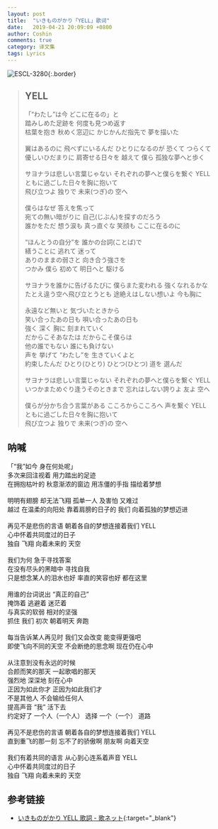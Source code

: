 ```yaml
---
layout: post
title:  "いきものがかり「YELL」歌词"
date:   2019-04-21 20:09:09 +0800
author: Coshin
comments: true
category: 译文集
tags: Lyrics
---
```

![ESCL-3280](https://is3-ssl.mzstatic.com/image/thumb/Music/v4/b7/e0/f8/b7e0f8e8-2676-8c31-b12e-71b3da391641/source/600x600bb.jpg){:.border}

<blockquote class="original">
  <h2>YELL</h2>
  <p>
    「“わたし”は今 どこに在るの」と<br>
    踏みしめた足跡を 何度も見つめ返す<br>
    枯葉を抱き 秋めく窓辺に かじかんだ指先で 夢を描いた<br>
    <br>
    翼はあるのに 飛べずにいるんだ ひとりになるのが 恐くて つらくて<br>
    優しいひだまりに 肩寄せる日々を 越えて 僕ら 孤独な夢へと歩く<br>
    <br>
    サヨナラは悲しい言葉じゃない それぞれの夢へと僕らを繋ぐ YELL<br>
    ともに過ごした日々を胸に抱いて<br>
    飛び立つよ 独りで 未来(つぎ)の 空へ<br>
    <br>
    僕らはなぜ 答えを焦って<br>
    宛ての無い暗がりに 自己(じぶん)を探すのだろう<br>
    誰かをただ 想う涙も 真っ直ぐな 笑顔も ここに在るのに<br>
    <br>
    “ほんとうの自分”を 誰かの台詞(ことば)で<br>
    繕うことに 逃れて 迷って<br>
    ありのままの弱さと 向き合う強さを<br>
    つかみ 僕ら 初めて 明日へと 駆ける<br>
    <br>
    サヨナラを誰かに告げるたびに 僕らまた変われる 強くなれるかな<br>
    たとえ違う空へ飛び立とうとも 途絶えはしない想いよ 今も胸に<br>
    <br>
    永遠など無いと 気づいたときから<br>
    笑い合ったあの日も 唄い合ったあの日も<br>
    強く 深く 胸に 刻まれていく<br>
    だからこそあなたは だからこそ僕らは<br>
    他の誰でもない 誰にも負けない<br>
    声を 挙げて “わたし”を 生きていくよと<br>
    約束したんだ ひとり(ひとり) ひとつ(ひとつ) 道を 選んだ<br>
    <br>
    サヨナラは悲しい言葉じゃない それぞれの夢へと僕らを繋ぐ YELL<br>
    いつかまためぐり逢うそのときまで 忘れはしない誇りよ 友よ 空へ<br>
    <br>
    僕らが分かち合う言葉がある こころからこころへ 声を繋ぐ YELL<br>
    ともに過ごした日々を胸に抱いて<br>
    飛び立つよ 独りで 未来(つぎ)の 空へ
  </p>
</blockquote>

<div class="translation">
  <h2>呐喊</h2>
  <p>
    「“我”如今 身在何处呢」<br>
    多次来回注视着 用力踏出的足迹<br>
    在拥抱枯叶的 秋意渐浓的窗边 用冻僵的手指 描绘着梦想<br>
    <br>
    明明有翅膀 却无法飞翔 孤单一人 及害怕 又难过<br>
    越过 在温柔的向阳处 靠着肩膀的日子的 我们 向着孤独的梦想迈进<br>
    <br>
    再见不是悲伤的言语 朝着各自的梦想连接着我们 YELL<br>
    心中怀着共同度过的日子<br>
    独自 飞翔 向着未来的 天空<br>
    <br>
    我们为何 急于寻找答案<br>
    在没有尽头的黑暗中 寻找自我<br>
    只是想念某人的泪水也好 率直的笑容也好 都在这里<br>
    <br>
    用谁的台词说出 “真正的自己”<br>
    掩饰着 逃避着 迷茫着<br>
    与真实的软弱 相对的坚强<br>
    抓住 我们 初次 朝着明天 奔跑<br>
    <br>
    每当告诉某人再见时 我们又会改变 能变得更强吧<br>
    即使飞向不同的天空 不会断绝的思念啊 现在仍在心中<br>
    <br>
    从注意到没有永远的时候<br>
    合颜而笑的那天 一起歌唱的那天<br>
    强烈地 深深地 刻在心中<br>
    正因为如此你才 正因为如此我们才<br>
    不是其他人 不会输给任何人<br>
    提高声音 “我” 活下去<br>
    约定好了 一个人（一个人） 选择 一个（一个） 道路<br>
    <br>
    再见不是悲伤的言语 朝着各自的梦想连接着我们 YELL<br>
    直到重飞的那一刻 忘不了的骄傲啊 朋友啊 向着天空<br>
    <br>
    我们有着共同的语言 从心到心连系着声音 YELL<br>
    心中怀着共同度过的日子<br>
    独自 飞翔 向着未来的 天空
  </p>
</div>

## 参考链接

* [いきものがかり YELL 歌詞 - 歌ネット](https://www.uta-net.com/song/84214/){:target="_blank"}
